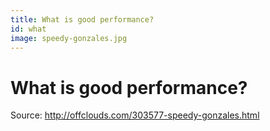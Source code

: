 ```yaml
---
title: What is good performance?
id: what
image: speedy-gonzales.jpg
---
```


# What is good performance?

Source: <http://offclouds.com/303577-speedy-gonzales.html>